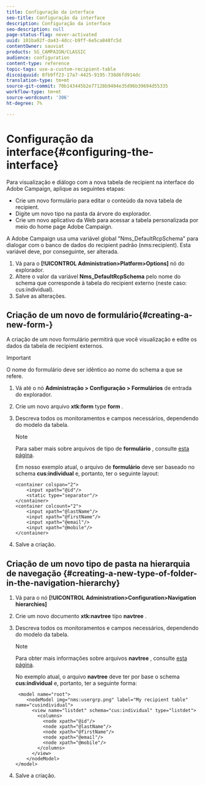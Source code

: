 ```yaml
---
title: Configuração da interface
seo-title: Configuração da interface
description: Configuração da interface
seo-description: null
page-status-flag: never-activated
uuid: 101ba02f-da43-4dcc-b9ff-6e5ca848fc5d
contentOwner: sauviat
products: SG_CAMPAIGN/CLASSIC
audience: configuration
content-type: reference
topic-tags: use-a-custom-recipient-table
discoiquuid: 8fb9ff23-17a7-4425-9195-738d6fd914dc
translation-type: tm+mt
source-git-commit: 70b143445b2e77128b9404e35d96b39694d55335
workflow-type: tm+mt
source-wordcount: '306'
ht-degree: 7%

---
```



# Configuração da interface{#configuring-the-interface}

Para visualização e diálogo com a nova tabela de recipient na interface do Adobe Campaign, aplique as seguintes etapas:

* Crie um novo formulário para editar o conteúdo da nova tabela de recipient.
* Digite um novo tipo na pasta da árvore do explorador.
* Crie um novo aplicativo da Web para acessar a tabela personalizada por meio do home page Adobe Campaign.

A Adobe Campaign usa uma variável global &quot;Nms_DefaultRcpSchema&quot; para dialogar com o banco de dados do recipient padrão (nms:recipient). Esta variável deve, por conseguinte, ser alterada.

1. Vá para o **[!UICONTROL Administration>Platform>Options]** nó do explorador.
1. Altere o valor da variável **Nms_DefaultRcpSchema** pelo nome do schema que corresponde à tabela do recipient externo (neste caso: cus:individual).
1. Salve as alterações.

## Criação de um novo de formulário{#creating-a-new-form-}

A criação de um novo formulário permitirá que você visualização e edite os dados da tabela de recipient externos.

>[!IMPORTANT]
>
>O nome do formulário deve ser idêntico ao nome do schema a que se refere.

1. Vá até o nó **Administração > Configuração > Formulários** de entrada do explorador.
1. Crie um novo arquivo **xtk:form** type **form** .
1. Descreva todos os monitoramentos e campos necessários, dependendo do modelo da tabela.

   >[!NOTE]
   >
   >Para saber mais sobre arquivos de tipo de **formulário** , consulte [esta página](../../configuration/using/identifying-a-form.md).

   Em nosso exemplo atual, o arquivo de **formulário** deve ser baseado no schema **cus:individual** e, portanto, ter o seguinte layout:

   ```
   <container colspan="2">
       <input xpath="@id"/>
       <static type="separator"/>
   </container>
   <container colcount="2">
       <input xpath="@lastName"/>
       <input xpath="@firstName"/>
       <input xpath="@email"/>
       <input xpath="@mobile"/>
   </container> 
   ```

1. Salve a criação.

## Criação de um novo tipo de pasta na hierarquia de navegação {#creating-a-new-type-of-folder-in-the-navigation-hierarchy}

1. Vá para o nó **[!UICONTROL Administration>Configuration>Navigation hierarchies]**
1. Crie um novo documento **xtk:navtree** tipo **navtree** .
1. Descreva todos os monitoramentos e campos necessários, dependendo do modelo da tabela.

   >[!NOTE]
   >
   >Para obter mais informações sobre arquivos **navtree** , consulte [esta página](../../configuration/using/about-navigation-hierarchy.md).

   No exemplo atual, o arquivo **navtree** deve ter por base o schema **cus:individual** e, portanto, ter a seguinte forma:

   ```
    <model name="root">
       <nodeModel img="nms:usergrp.png" label="My recipient table" name="cusindividual">
         <view name="listdet" schema="cus:individual" type="listdet">
           <columns>
             <node xpath="@id"/>
             <node xpath="@lastName"/>
             <node xpath="@firstName"/>
             <node xpath="@email"/>
             <node xpath="@mobile"/>
           </columns>
         </view>
       </nodeModel>
   </model>
   ```

1. Salve a criação.

